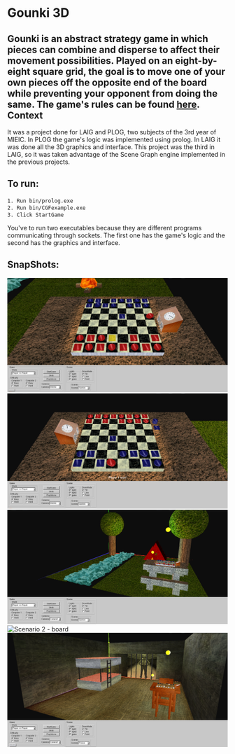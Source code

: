 Gounki 3D
====
Gounki is an abstract strategy game in which pieces can combine and disperse to affect their movement possibilities. Played on an eight-by-eight square grid, the goal is to move one of your own pieces off the opposite end of the board while preventing your opponent from doing the same. 
The game's rules can be found [here](gounki.pdf).
Context
------------------
It was a project done for LAIG and PLOG, two subjects of the 3rd year of MIEIC. In PLOG the game's logic was implemented using prolog. In LAIG it was done all the 3D graphics and interface. This project was the third in LAIG, so it was taken advantage of the Scene Graph engine implemented in the previous projects.


To run:
-------
```
1. Run bin/prolog.exe 
2. Run bin/CGFexample.exe 
3. Click StartGame 
```

You've to run two executables because they are different programs communicating through sockets. The first one has the game's logic and the second has the graphics and interface.

SnapShots:
-------

![ Scenario 1 - board 1](pictures/1.png)
![ Scenario 1 - board 2](pictures/2.png)
![ Scenario 1 - scene](pictures/5.png)
![ Scenario 2 - board](pictues/3.png)
![ Scenario 2 - scene](pictures/4.png)
